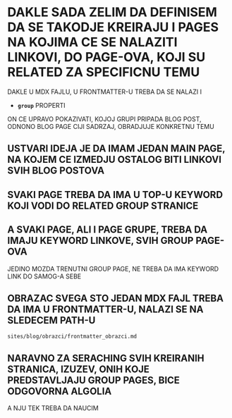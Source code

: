# DAKLE SADA ZELIM DA DEFINISEM DA SE TAKODJE KREIRAJU I PAGES NA KOJIMA CE SE NALAZITI LINKOVI, DO PAGE-OVA, KOJI SU RELATED ZA SPECIFICNU TEMU

DAKLE U MDX FAJLU, U FRONTMATTER-U TREBA DA SE NALAZI I

- **`group`** PROPERTI

ON CE UPRAVO POKAZIVATI, KOJOJ GRUPI PRIPADA BLOG POST, ODNONO BLOG PAGE CIJI SADRZAJ, OBRADJUJE KONKRETNU TEMU

## USTVARI IDEJA JE DA IMAM JEDAN MAIN PAGE, NA KOJEM CE IZMEDJU OSTALOG BITI LINKOVI SVIH BLOG POSTOVA

## SVAKI PAGE TREBA DA IMA U TOP-U KEYWORD KOJI VODI DO RELATED GROUP STRANICE

## A SVAKI PAGE, ALI I PAGE GRUPE, TREBA DA IMAJU KEYWORD LINKOVE, SVIH GROUP PAGE-OVA

JEDINO MOZDA TRENUTNI GROUP PAGE, NE TREBA DA IMA KEYWORD LINK DO SAMOG-A SEBE

## OBRAZAC SVEGA STO JEDAN MDX FAJL TREBA DA IMA U FRONTMATTER-U, NALAZI SE NA SLEDECEM PATH-U

`sites/blog/obrazci/frontmatter_obrazci.md`

## NARAVNO ZA SERACHING SVIH KREIRANIH STRANICA, IZUZEV, ONIH KOJE PREDSTAVLJAJU GROUP PAGES, BICE ODGOVORNA ALGOLIA

A NJU TEK TREBA DA NAUCIM
